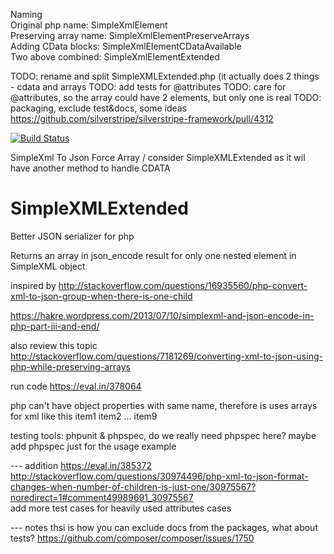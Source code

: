 Naming  
Original php name: SimpleXmlElement  
Preserving array name: SimpleXmlElementPreserveArrays  
Adding CData blocks: SimpleXmlElementCDataAvailable   
Two above combined: SimpleXmlElementExtended


TODO: rename and split SimpleXMLExtended.php (it actually does 2 things - cdata and arrays
TODO: add tests for @attributes
TODO: care for @attributes, so the array could have 2 elements, but only one is real
TODO: packaging, exclude test&docs, some ideas https://github.com/silverstripe/silverstripe-framework/pull/4312

[![Build Status](https://travis-ci.org/vitr/SimpleXMLExtended.svg?branch=master)](https://travis-ci.org/vitr/SimpleXMLExtended)

SimpleXml To Json Force Array / consider SimpleXMLExtended as it wil have another method to handle CDATA

# SimpleXMLExtended
Better JSON serializer for php

Returns an array in json_encode result for only one nested element in SimpleXML object

inspired by http://stackoverflow.com/questions/16935560/php-convert-xml-to-json-group-when-there-is-one-child

https://hakre.wordpress.com/2013/07/10/simplexml-and-json-encode-in-php-part-iii-and-end/   

also review this topic
http://stackoverflow.com/questions/7181269/converting-xml-to-json-using-php-while-preserving-arrays


run code
https://eval.in/378064

php can't have object properties with same name, therefore is uses arrays for xml like this
<list>
  <node>item1</node>
  <node>item2</node>
  ...
  <node>item9</node>
</list>  

testing tools: phpunit & phpspec, do we really need  phpspec here? maybe add phpspec just for the usage example

--- addition
https://eval.in/385372  
http://stackoverflow.com/questions/30974496/php-xml-to-json-format-changes-when-number-of-children-is-just-one/30975567?noredirect=1#comment49989691_30975567  
add more test cases for heavily used attributes cases   

--- notes
thsi is how you can exclude docs from the packages, what about tests?
https://github.com/composer/composer/issues/1750

